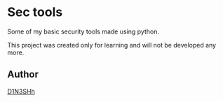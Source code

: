 # Sec tools

Some of my basic security tools made using python.

This project was created only for learning and will not be developed any more.

## Author
[D1N3SHh](https://github.com/D1N3SHh)